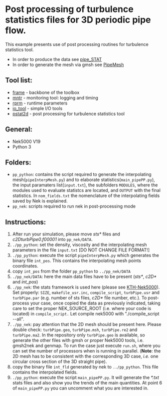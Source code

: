 # Post processing of turbulence statistics files for 3D periodic pipe flow.

This example presents use of post processing routines for turbulence statistics tool.
  - In order to produce the data see [pipe_STAT](https://github.com/KTH-Nek5000/KTH_Examples/tree/master/pipe_STAT)
  - In order to generate the mesh via gmsh see [PipeMesh](https://github.com/KTH-Nek5000/PipeMesh)

## Tool list:
* [frame](https://kth-nek5000.github.io/KTH_Framework/group__frame.html) - backbone of the toolbox
* [mntr](https://kth-nek5000.github.io/KTH_Framework/group__mntr.html) - monitoring tool: logging and timing
* [rprm](https://kth-nek5000.github.io/KTH_Framework/group__rprm.html) - runtime parameters
* [io_tool](https://kth-nek5000.github.io/KTH_Framework/group__io__tools.html) - simple I/O tools
* [pstat2d](https://kth-nek5000.github.io/KTH_Framework/group__pstat2d.html) - post processing for turbulence statistics tool


## General:
  - Nek5000 V19
  - Python 3

## Folders:
   - `pp_python`: contains the script required to generate the interpolating mesh(`pipeInterpMesh.py`) and to elaborate statistics(`main_pipePP.py`), the input paramaters list(`input.txt`), the subfolders `MODULES`, where the modules used to evaluate statistcs are located, and `OUTPUT` with the final statistics. In `nom_fields.txt` the nomenclature of the interpolating fields saved by Nek is explained.
   - `pp_nek`: scripts required to run nek in post-processing mode

## Instructions:
   1. After run your simulation, please move _sts\*_ files and _c2DturbPipe0.f00001_ into `pp_nek/DATA`.
   2. `./pp_python`: set the density, viscosity and the interpolating mesh parameters in the file `input.txt` \[DO NOT CHANGE FILE FORMAT!\]
   3. `./pp_python`: execute the script `pipeInterpMesh.py` which generates the binary file `int_pos`. This contains the interpolating mesh points coordinates.
   4. copy `int_pos` from the folder `pp_python` to `../pp_nek/DATA`
   5. `./pp_nek/DATA`: here the main data files have to be present (_sts\*_, _c2D\*_ and _int\_pos_)
   6. `./pp_nek`: the stats framework is used here (please see [KTH-Nek5000](https://github.com/KTH-Nek5000)). Set properly: `SIZE`, `makefile_usr.inc`, `compile_script`, `turbPipe.usr` and `turbPipe.par` (e.g. number of sts files, _c2D\*_ file number, etc.). To post-process your case, once copied the data as previously indicated, taking care to set the proper NEK\_SOURCE\_ROOT (i.e. where your code is located) in `compile_script.` Let compile nek5000 with "./compile\_script --all".
   7. `./pp_nek`: pay attention that the 2D mesh should be present here. Please double check: `turbPipe.geo`, `turbPipe.msh`, `turbPipe.re2` and `turbPipe.ma2`. In the repository only `turbPipe.geo` is available, so generate the other files with gmsh or proper Nek5000 tools, i.e. gmsh2nek and genmap.  To run the case just execute `run.sh`, where you can set the number of processors when is running in parallel. (**Note**: the 2D mesh has to be consistent with the corresponding 3D case, _i.e._ one circular cross section of the 3D straight pipe).
   8. copy the binary file `int_fld` generated by nek to `../pp_python`. This file contains the interpolated fields.
   9. `./pp_python`: execute the script `main_pipePP.py`. It will generate the _\*.txt_ stats files and also show you the trends of the main quantities. At point 6 of `main_pipePP.py` you can uncomment what you are interested in.

